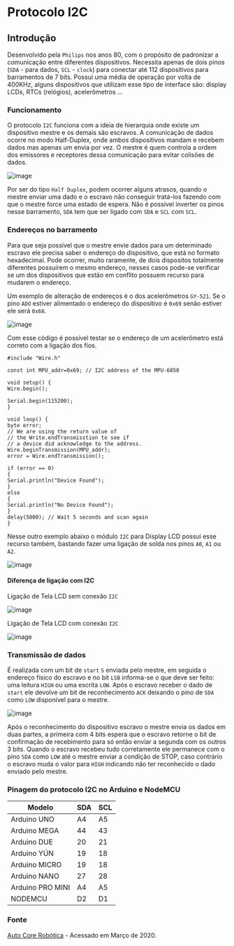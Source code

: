 # Protocolo I2C  

## Introdução

Desenvolvido pela `Philips` nos anos 80,  com o propósito de padronizar a comunicação entre diferentes dispositivos. Necessita apenas de dois pinos (`SDA` - para dados, `SCL` - `clock`) para conectar até 112 dispositivos para barramentos de 7 bits. Possui uma média de operação por volta de 400KHz, alguns dispositivos que utilizam esse tipo de interface são: display LCDs, RTCs (relógios), acelerômetros ...

### Funcionamento

O protocolo `I2C` funciona com a ideia de hierarquia onde existe um dispositivo mestre e os demais são escravos. A comunicação de dados ocorre no modo Half-Duplex, onde ambos dispositivos mandam e recebem dados mas apenas um envia por vez. O mestre é quem controla a ordem dos emissores e receptores dessa comunicação para evitar colisões de dados.

![image](https://user-images.githubusercontent.com/22710963/76994427-1bdaf280-692d-11ea-9c8b-17a251de3d41.png)

 Por ser do tipo `Half Duplex`, podem ocorrer alguns atrasos, quando o mestre enviar uma dado e o escravo não conseguir tratá-los fazendo com que o mestre force uma estado de espera. Não é possível inverter os pinos nesse barramento, `SDA` tem que ser ligado com `SDA` e `SCL` com `SCL`.

### Endereços no barramento

Para que seja possível que o mestre envie dados para um determinado escravo ele precisa saber o endereço do dispositivo, que está no formato hexadecimal. Pode ocorrer, muito raramente, de dois dispositos totalmente diferentes possuírem o mesmo endereço, nesses casos pode-se verificar se um dos dispositivos que estão em conflito possuem recurso para mudarem o endereço.

Um exemplo de alteração de endereços é o dos acelerômetros `GY-521`. Se o pino `ADO` estiver alimentado o endereço do dispositivo é `0x69` senão estiver ele será `0x68`.

![image](https://user-images.githubusercontent.com/22710963/79519760-24594280-802b-11ea-9c6d-3109892b7245.png)

Com esse código é possível testar se o endereço de um acelerômetro está correto com a ligação dos fios.

```
#include "Wire.h"

const int MPU_addr=0x69; // I2C address of the MPU-6050

void setup() {
Wire.begin();

Serial.begin(115200);
}

void loop() {
byte error;
// We are using the return value of
// the Write.endTransmisstion to see if
// a device did acknowledge to the address.
Wire.beginTransmission(MPU_addr);
error = Wire.endTransmission();

if (error == 0)
{
Serial.println("Device Found");
}
else
{
Serial.println("No Device Found");
}
delay(5000); // Wait 5 seconds and scan again
}

```

Nesse outro exemplo abaixo o módulo `I2C` para Display LCD possui esse recurso também, bastando fazer uma ligação de solda nos pinos `A0`, `A1` ou `A2`.

![image](https://user-images.githubusercontent.com/22710963/79517081-8615ae80-8023-11ea-8ea9-feefc6d5cd8f.png)


#### Diferença de ligação com I2C

Ligação de Tela LCD sem conexão `I2C`

![image](https://user-images.githubusercontent.com/22710963/79517369-5e731600-8024-11ea-9362-c47e6b824213.png)

Ligação de Tela LCD com conexão `I2C`

![image](https://user-images.githubusercontent.com/22710963/79517399-75196d00-8024-11ea-92dd-3d06dce1e55d.png)

### Transmissão de dados

É realizada com um bit de `start` `S` enviada pelo mestre, em seguida o endereço físico do escravo e no bit `LSB` informa-se o que deve ser feito: uma leitura `HIGH` ou uma escrita `LOW`. Após o escravo receber o dado de `start` ele devolve um bit de reconhecimento `ACK` deixando o pino de `SDA` como `LOW` disponível para o mestre.

![image](https://user-images.githubusercontent.com/22710963/76998072-344e0b80-6933-11ea-91ec-cec615d8c269.png)

Após o reconhecimento do dispositivo escravo o mestre envia os dados em duas partes, a primeira com 4 bits espera que o escravo retorne o bit de confirmação de recebimento para só então enviar a segunda com os outros 3 bits. Quando o escravo recebeu tudo corretamente ele permanece com o pino `SDA` como `LOW` até o mestre enviar a condição de STOP, caso contrário o escravo muda o valor para `HIGH` indicando não ter reconhecido o dado enviado pelo mestre.  

### Pinagem do protocolo I2C no Arduino e NodeMCU

|         Modelo     | SDA | SCL |
| -------------------|-----|-----|
|     Arduino UNO    |  A4 |  A5 |
|     Arduino MEGA   |  44 |  43 |
|     Arduino DUE    |  20 |  21 |
|     Arduino YÚN    |  19 |  18 |
|     Arduino MICRO  |  19 |  18 |
|    Arduino NANO    |  27 |  28 |
|   Arduino PRO MINI |  A4 |  A5 |
|      NODEMCU       |  D2 |  D1 |

### Fonte

[Auto Core Robótica](http://autocorerobotica.blog.br/conhecendo-o-protocolo-i2c-com-arduino) - Acessado em Março de 2020.

